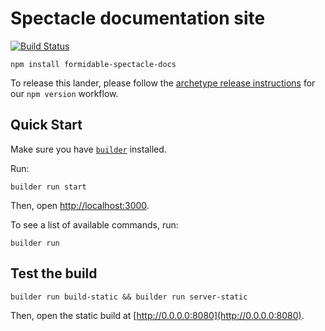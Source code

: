 # Spectacle documentation site

[![Build Status](https://travis-ci.org/FormidableLabs/spectacle-docs.svg?branch=master)](https://travis-ci.org/FormidableLabs/spectacle-docs)

```
npm install formidable-spectacle-docs
```

To release this lander, please follow the [archetype release instructions](https://github.com/FormidableLabs/builder-docs-archetype#lander-release) for our `npm version` workflow.

## Quick Start

Make sure you have [`builder`](https://github.com/formidablelabs/builder) installed.

Run:

```
builder run start
```

Then, open [http://localhost:3000](http://localhost:3000).

To see a list of available commands, run:

```
builder run
```

## Test the build

```
builder run build-static && builder run server-static
```

Then, open the static build at [http://0.0.0.0:8080](http://0.0.0.0:8080).
